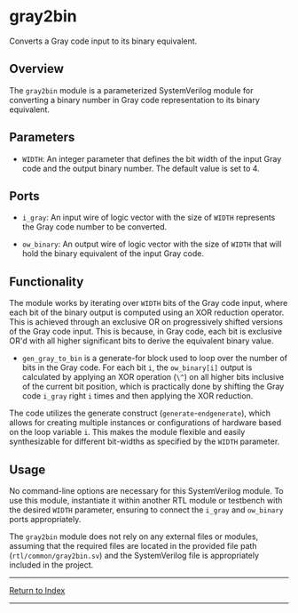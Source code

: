 # gray2bin

Converts a Gray code input to its binary equivalent.

## Overview

The `gray2bin` module is a parameterized SystemVerilog module for converting a binary number in Gray code representation to its binary equivalent.

## Parameters

- `WIDTH`: An integer parameter that defines the bit width of the input Gray code and the output binary number. The default value is set to 4.

## Ports

- `i_gray`: An input wire of logic vector with the size of `WIDTH` represents the Gray code number to be converted.

- `ow_binary`: An output wire of logic vector with the size of `WIDTH` that will hold the binary equivalent of the input Gray code.

## Functionality

The module works by iterating over `WIDTH` bits of the Gray code input, where each bit of the binary output is computed using an XOR reduction operator. This is achieved through an exclusive OR on progressively shifted versions of the Gray code input. This is because, in Gray code, each bit is exclusive OR'd with all higher significant bits to derive the equivalent binary value.

- `gen_gray_to_bin` is a generate-for block used to loop over the number of bits in the Gray code. For each bit `i`, the `ow_binary[i]` output is calculated by applying an XOR operation (`\^`) on all higher bits inclusive of the current bit position, which is practically done by shifting the Gray code `i_gray` right `i` times and then applying the XOR reduction.

The code utilizes the generate construct (`generate`-`endgenerate`), which allows for creating multiple instances or configurations of hardware based on the loop variable `i`. This makes the module flexible and easily synthesizable for different bit-widths as specified by the `WIDTH` parameter.

## Usage

No command-line options are necessary for this SystemVerilog module. To use this module, instantiate it within another RTL module or testbench with the desired `WIDTH` parameter, ensuring to connect the `i_gray` and `ow_binary` ports appropriately.

The `gray2bin` module does not rely on any external files or modules, assuming that the required files are located in the provided file path (`rtl/common/gray2bin.sv`) and the SystemVerilog file is appropriately included in the project.

---

[Return to Index](index.md)

---
